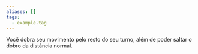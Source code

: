 ```yaml
---
aliases: []
tags:
  - example-tag
---
```

 
Você dobra seu movimento pelo resto do seu turno, além de poder saltar o dobro da distância normal.
